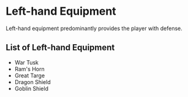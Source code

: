 # Left-hand Equipment

Left-hand equipment predominantly provides the player with defense.

## List of Left-hand Equipment

* War Tusk
* Ram's Horn
* Great Targe
* Dragon Shield
* Goblin Shield
